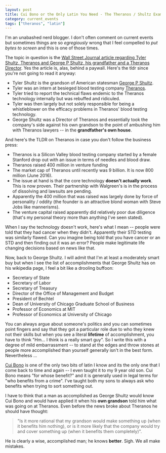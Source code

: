 ```yaml
---
layout: post
title: Cui Bono or the Only Latin You Need - The Theranos / Shultz Example
category: current_events
tags: ["theranos", "latin"]
---
```

I'm an unabashed nerd blogger.  I don't often comment on current events but sometimes things are so *egregiously* wrong that I feel compelled to *put bytes to screen* and this is one of those times.

The topic in question is the [Wall Street Journal article regarding Tyler Shultz, Theranos and George P Shultz, his grandfather and a Theranos Director](http://www.wsj.com/articles/theranos-whistleblower-shook-the-companyand-his-family-1479335963).  Yes the article is, alas, behind a paywall.  Here's the tldr since you're not going to read it anyway:

* Tyler Shultz is the grandson of American statesman [George P Shultz](https://en.wikipedia.org/wiki/George_P._Shultz).
* Tyler was an intern at besieged blood testing company [Theranos](https://en.wikipedia.org/wiki/Theranos).
* Tyler tried to report the technical flaws endemic to the Theranos technology internally but was rebuffed and ridiculed.
* Tyler was then largely but not solely responsible for being a whistleblower on the efficacy problems in Theranos' blood testing technology.
* George Shultz was a Director of Theranos and essentially took the company's side against his own grandson to the point of ambushing him with Theranos lawyers -- in the **grandfather's own house**.

And here's the TLDR on Theranos in case you don't follow the business press:

* Theranos is a Silicon Valley blood testing company started by a female Stanford drop out with an issue in terms of needles and blood draw.
* Theranos raised 400 million in venture funding
* The market cap of Theranos until recently was 9 billion.  It is now 800 million (June 2016).
* The issue at hand is that the core technology **doesn't actually work**.  This is now proven.  Their partnership with Walgreen's is in the process of dissolving and lawsuits are pending.
* Apparently the 400 million that was raised was largely done by force of personality / oddity (the founder is an attractive blond woman with Steve Jobs like mannerisms).
* The venture capital raised apparently did relatively poor due diligence (that's my personal theory more than anything I've seen stated).

When I say the technology doesn't work, here's what I mean -- people were told that they had cancer when they didn't.  Apparently their STD testing was similarly flawed.  Can you imagine being told that you have cancer or an STD and then finding out it was an error?  People make legitimate life changing decisions based on news like that.

Now, back to George Shultz.  I will admit that I'm at least a moderately smart buy but when I see the list of accomplishments that George Shultz has on his wikipedia page, I feel a bit like a drooling buffoon:

* Secretary of State
* Secretary of Labor
* Secretary of Treasury
* Director of the Office of Management and Budget
* President of Bechtel
* Dean of University of Chicago Graduate School of Business
* Professor of Economics at MIT
* Professor of Economics at University of Chicago

You can always argue about someone's politics and you can sometimes point fingers and say that they got a particular role due to who they knew not their skills but when you see a literal **lifetime** of accomplishment, you have to think "Hm... I think is a really smart guy".  So I write this with a degree of mild embarrassment -- to stand at the edges and throw stones at people more accomplished than yourself generally isn't in the best form.  Nevertheless ...

[Cui Bono](https://en.wikipedia.org/wiki/Cui_bono) is one of the only two bits of latin I know and its the only one that I come back to time and again -- I even taught it to my 9 year old son.  Cui Bono means "for whose benefit?" and it is generally used in legal terms for "who benefits from a crime".  I've taught both my sons to always ask who benefits when trying to sort something out.

I have to think that a man as accomplished as George Shultz would know Cui Bono and would have applied it when his **own grandson** told him what was going on at Theranos.  Even before the news broke about Theranos he should have thought:

> "Is it more rational that my grandson would make something up (when it benefits him nothing), or is it more likely that the company would try and cover something up (when it benefits them completely)".  

He is clearly a wise, accomplished man; he knows **better**.  Sigh.  We all make mistakes.